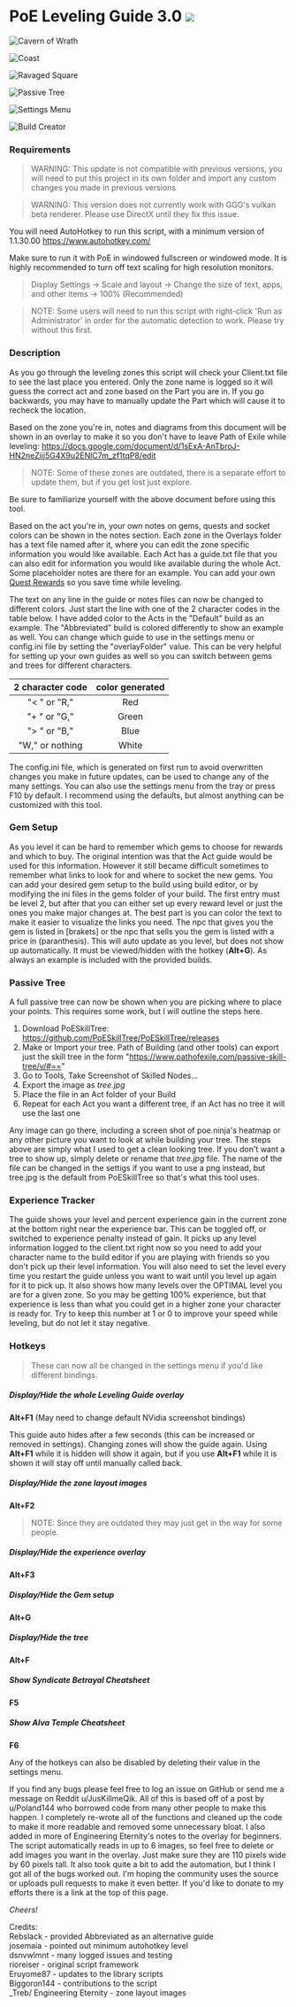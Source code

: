 # PoE Leveling Guide 3.0 [![](https://www.paypalobjects.com/en_US/i/btn/btn_donate_SM.gif)](https://www.paypal.com/cgi-bin/webscr?cmd=_s-xclick&hosted_button_id=Y4PJCG5N4DMTN&source=url)

![Cavern of Wrath](previews/LevelingGuidePreview1.png?raw=true "Leveling Guide in The Cavern of Wrath")

![Coast](previews/LevelingGuidePreview2.png?raw=true "Leveling Guide in The Coast Act 6 with all gem links")

![Ravaged Square](previews/LevelingGuidePreview3.png?raw=true "Leveling Guide in The Ravaged Square Part 2")

![Passive Tree](previews/LevelingGuidePreview4.png?raw=true "Can show PoESkillTree images while allocating points")

![Settings Menu](previews/LevelingGuidePreview5.png?raw=true "Complete Settings menu for tweaking any variables or hotkeys")

![Build Creator](previews/LevelingGuidePreview6.png?raw=true "Visual guide for planning builds and gems")

### Requirements

>WARNING: This update is not compatible with previous versions, you will need to put this project in its own folder and import any custom changes you made in previous versions

>WARNING: This version does not currently work with GGG's vulkan beta renderer. Please use DirectX until they fix this issue.

You will need AutoHotkey to run this script, with a minimum version of 1.1.30.00 https://www.autohotkey.com/

Make sure to run it with PoE in windowed fullscreen or windowed mode. It is highly recommended to turn off text scaling for high resolution monitors.

>Display Settings -> Scale and layout -> Change the size of text, apps, and other items -> 100% (Recommended)

>NOTE: Some users will need to run this script with right-click 'Run as Administrator' in order for the automatic detection to work. Please try without this first.

### Description

As you go through the leveling zones this script will check your Client.txt file to see the last place you entered. Only the zone name is logged so it will guess the correct act and zone based on the Part you are in. If you go backwards, you may have to manually update the Part which will cause it to recheck the location.

Based on the zone you're in, notes and diagrams from this document will be shown in an overlay to make it so you don't have to leave Path of Exile while leveling: https://docs.google.com/document/d/1sExA-AnTbroJ-HN2neZiij5G4X9u2ENlC7m_zf1tqP8/edit

>NOTE: Some of these zones are outdated, there is a separate effort to update them, but if you get lost just explore.

Be sure to familiarize yourself with the above document before using this tool.

Based on the act you're in, your own notes on gems, quests and socket colors can be shown in the notes section. Each zone in the Overlays folder has a text file named after it, where you can edit the zone specific information you would like available. Each Act has a guide.txt file that you can also edit for information you would like available during the whole Act. Some placeholder notes are there for an example. You can add your own [Quest Rewards](https://pathofexile.gamepedia.com/Quest_Rewards) so you save time while leveling.

The text on any line in the guide or notes files can now be changed to different colors. Just start the line with one of the 2 character codes in the table below. I have added color to the Acts in the "Default" build as an example. The "Abbreviated" build is colored differently to show an example as well. You can change which guide to use in the settings menu or config.ini file by setting the "overlayFolder" value. This can be very helpful for setting up your own guides as well so you can switch between gems and trees for different characters.

| 2 character code | color generated |
|:----------------:|:---------------:|
|   "< " or "R,"   |       Red       |
|   "+ " or "G,"   |      Green      |
|   "> " or "B,"   |       Blue      |
|  "W," or nothing |      White      |

The config.ini file, which is generated on first run to avoid overwritten changes you make in future updates, can be used to change any of the many settings. You can also use the settings menu from the tray or press F10 by default. I recommend using the defaults, but almost anything can be customized with this tool.

### Gem Setup

As you level it can be hard to remember which gems to choose for rewards and which to buy. The original intention was that the Act guide would be used for this information. However it still became difficult sometimes to remember what links to look for and where to socket the new gems. You can add your desired gem setup to the build using build editor, or by modifying the ini files in the gems folder of your build. The first entry must be level 2, but after that you can either set up every reward level or just the ones you make major changes at. The best part is you can color the text to make it easier to visualize the links you need. The npc that gives you the gem is listed in [brakets] or the npc that sells you the gem is listed with a price in (paranthesis). This will auto update as you level, but does not show up automatically. It must be viewed/hidden with the hotkey (**Alt+G**). As always an example is included with the provided builds.

### Passive Tree

A full passive tree can now be shown when you are picking where to place your points. This requires some work, but I will outline the steps here.  
1) Download PoESkillTree: https://github.com/PoESkillTree/PoESkillTree/releases  
2) Make or Import your tree. Path of Building (and other tools) can export just the skill tree in the form "https://www.pathofexile.com/passive-skill-tree/v/#=="  
3) Go to Tools, Take Screenshot of Skilled Nodes...  
4) Export the image as *tree.jpg*  
5) Place the file in an Act folder of your Build
6) Repeat for each Act you want a different tree, if an Act has no tree it will use the last one

Any image can go there, including a screen shot of poe.ninja's heatmap or any other picture you want to look at while building your tree. The steps above are simply what I used to get a clean looking tree. If you don't want a tree to show up, simply delete or rename that *tree.jpg* file. The name of the file can be changed in the settigs if you want to use a png instead, but tree.jpg is the default from PoESkillTree so that's what this tool uses.

### Experience Tracker

The guide shows your level and percent experience gain in the current zone at the bottom right near the experience bar. This can be toggled off, or switched to experience penalty instead of gain. It picks up any level information logged to the client.txt right now so you need to add your character name to the build editor if you are playing with friends so you don't pick up their level information. You will also need to set the level every time you restart the guide unless you want to wait until you level up again for it to pick up. It also shows how many levels over the OPTIMAL level you are for a given zone. So you may be getting 100% experience, but that experience is less than what you could get in a higher zone your character is ready for. Try to keep this number at 1 or 0 to improve your speed while leveling, but do not let it stay negative.

### Hotkeys

>These can now all be changed in the settings menu if you'd like different bindings.

##### Display/Hide the whole Leveling Guide overlay
**Alt+F1** (May need to change default NVidia screenshot bindings)

This guide auto hides after a few seconds (this can be increased or removed in settings). Changing zones will show the guide again. Using **Alt+F1** while it is hidden will show it again, but if you use **Alt+F1** while it is shown it will stay off until manually called back.

##### Display/Hide the zone layout images
**Alt+F2**

>NOTE: Since they are outdated they may just get in the way for some people.

##### Display/Hide the experience overlay
**Alt+F3**

##### Display/Hide the Gem setup
**Alt+G**

##### Display/Hide the tree
**Alt+F**

##### Show Syndicate Betrayal Cheatsheet
**F5**

##### Show Alva Temple Cheatsheet
**F6**

Any of the hotkeys can also be disabled by deleting their value in the settings menu.



If you find any bugs please feel free to log an issue on GitHub or send me a message on Reddit u/JusKillmeQik. All of this is based off of a post by u/Poland144 who borrowed code from many other people to make this happen. I completely re-wrote all of the functions and cleaned up the code to make it more readable and removed some unnecessary bloat. I also added in more of Engineering Eternity's notes to the overlay for beginners. The script automatically reads in up to 6 images, so feel free to delete or add images you want in the overlay. Just make sure they are 110 pixels wide by 60 pixels tall. It also took quite a bit to add the automation, but I think I got all of the bugs worked out. I'm hoping the community uses the source or uploads pull requests to make it even better. If you'd like to donate to my efforts there is a link at the top of this page.

*Cheers!*

Credits:  
Rebslack - provided Abbreviated as an alternative guide  
josemaia - pointed out minimum autohotkey level  
dsnvwlmnt - many logged issues and testing  
rioreiser - original script framework  
Eruyome87 - updates to the library scripts  
Biggoron144 - contributions to the script  
_Treb/ Engineering Eternity - zone layout images  
